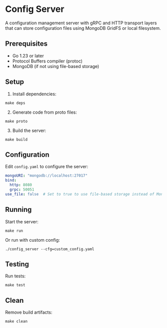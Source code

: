 # Config Server

A configuration management server with gRPC and HTTP transport layers that can store configuration files using MongoDB GridFS or local filesystem.

## Prerequisites

- Go 1.23 or later
- Protocol Buffers compiler (protoc)
- MongoDB (if not using file-based storage)

## Setup

1. Install dependencies:
```
make deps
```

2. Generate code from proto files:
```
make proto
```

3. Build the server:
```
make build
```

## Configuration

Edit `config.yaml` to configure the server:

```yaml
mongoURI: "mongodb://localhost:27017"
bind:
  http: 8080
  grpc: 50051
use_file: false  # Set to true to use file-based storage instead of MongoDB
```

## Running

Start the server:
```
make run
```

Or run with custom config:
```
./config_server --cfg=custom_config.yaml
```

## Testing

Run tests:
```
make test
```

## Clean

Remove build artifacts:
```
make clean
```